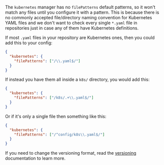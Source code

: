 The `kubernetes` manager has no `filePatterns` default patterns, so it won't match any files until you configure it with a pattern.
This is because there is no commonly accepted file/directory naming convention for Kubernetes YAML files and we don't want to check every single `*.yaml` file in repositories just in case any of them have Kubernetes definitions.

If most `.yaml` files in your repository are Kubernetes ones, then you could add this to your config:

```json
{
  "kubernetes": {
    "filePatterns": ["/\\.yaml$/"]
  }
}
```

If instead you have them all inside a `k8s/` directory, you would add this:

```json
{
  "kubernetes": {
    "filePatterns": ["/k8s/.+\\.yaml$/"]
  }
}
```

Or if it's only a single file then something like this:

```json
{
  "kubernetes": {
    "filePatterns": ["/^config/k8s\\.yaml$/"]
  }
}
```

If you need to change the versioning format, read the [versioning](../../versioning/index.md) documentation to learn more.
